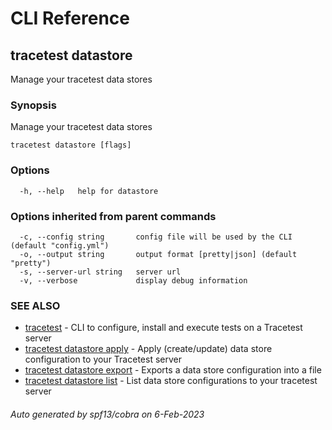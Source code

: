 # CLI Reference
## tracetest datastore

Manage your tracetest data stores

### Synopsis

Manage your tracetest data stores

```
tracetest datastore [flags]
```

### Options

```
  -h, --help   help for datastore
```

### Options inherited from parent commands

```
  -c, --config string       config file will be used by the CLI (default "config.yml")
  -o, --output string       output format [pretty|json] (default "pretty")
  -s, --server-url string   server url
  -v, --verbose             display debug information
```

### SEE ALSO

* [tracetest](tracetest.md)	 - CLI to configure, install and execute tests on a Tracetest server
* [tracetest datastore apply](tracetest_datastore_apply.md)	 - Apply (create/update) data store configuration to your Tracetest server
* [tracetest datastore export](tracetest_datastore_export.md)	 - Exports a data store configuration into a file
* [tracetest datastore list](tracetest_datastore_list.md)	 - List data store configurations to your tracetest server

###### Auto generated by spf13/cobra on 6-Feb-2023
